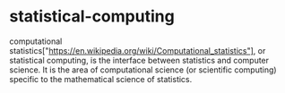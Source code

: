 # statistical-computing

computational statistics["https://en.wikipedia.org/wiki/Computational_statistics"], or statistical computing, is the interface between statistics and computer science. It is the area of computational science (or scientific computing) specific to the mathematical science of statistics. 
